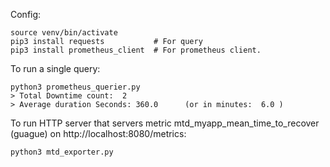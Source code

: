 Config:

    source venv/bin/activate  
    pip3 install requests           # For query
    pip3 install prometheus_client  # For prometheus client.
    
To run a single query:

    python3 prometheus_querier.py
    > Total Downtime count:  2 
    > Average duration Seconds: 360.0      (or in minutes:  6.0 )

To run HTTP server that servers metric mtd_myapp_mean_time_to_recover (guague) on http://localhost:8080/metrics:

    python3 mtd_exporter.py 